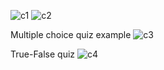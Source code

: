 ![c1](https://github.com/MertAygunn/Quiz-Game/assets/102766786/d983828d-ca3e-410d-8949-9dffc1ceb83d)
![c2](https://github.com/MertAygunn/Quiz-Game/assets/102766786/0e08c43e-d3ea-446c-b8aa-e1ab4ffddd86)

Multiple choice quiz example
![c3](https://github.com/MertAygunn/Quiz-Game/assets/102766786/a9b6938f-f991-4e6d-aeef-dc4ee1709633)

True-False quiz
![c4](https://github.com/MertAygunn/Quiz-Game/assets/102766786/1213728f-946a-45e4-a1ba-8e68254e3811)
